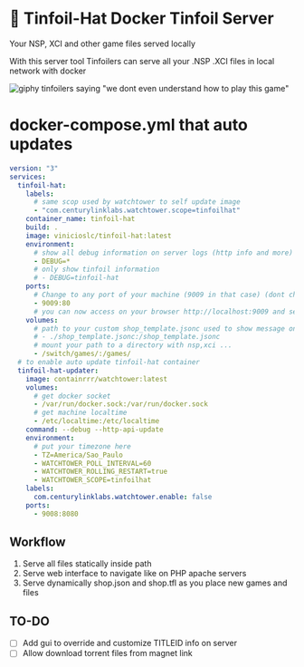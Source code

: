 # 📂 Tinfoil-Hat Docker Tinfoil Server

Your NSP, XCI and other game files served locally

With this server tool Tinfoilers can serve all your .NSP .XCI files in local network with docker

![giphy tinfoilers saying "we dont even understand how to play this game"](https://media.giphy.com/media/3o6Zt4uuhvA0qmUIgg/giphy.gif)

# docker-compose.yml that auto updates

```yml
version: "3"
services:
  tinfoil-hat:
    labels:
      # same scop used by watchtower to self update image
      - "com.centurylinklabs.watchtower.scope=tinfoilhat"
    container_name: tinfoil-hat
    build: .
    image: vinicioslc/tinfoil-hat:latest
    environment:
      # show all debug information on server logs (http info and more)
      - DEBUG=*
      # only show tinfoil information
      # - DEBUG=tinfoil-hat
    ports:
      # Change to any port of your machine (9009 in that case) (dont change the :80 !!!)
      - 9009:80
      # you can now access on your browser http://localhost:9009 and see your games
    volumes:
      # path to your custom shop_template.jsonc used to show message on success or add authentication
      # - ./shop_template.jsonc:/shop_template.jsonc
      # mount your path to a directory with nsp,xci ...
      - /switch/games/:/games/
  # to enable auto update tinfoil-hat container
  tinfoil-hat-updater:
    image: containrrr/watchtower:latest
    volumes:
      # get docker socket
      - /var/run/docker.sock:/var/run/docker.sock
      # get machine localtime
      - /etc/localtime:/etc/localtime
    command: --debug --http-api-update
    environment:
      # put your timezone here
      - TZ=America/Sao_Paulo
      - WATCHTOWER_POLL_INTERVAL=60
      - WATCHTOWER_ROLLING_RESTART=true
      - WATCHTOWER_SCOPE=tinfoilhat
    labels:
      com.centurylinklabs.watchtower.enable: false
    ports:
      - 9008:8080
```

## Workflow

1. Serve all files statically inside path
2. Serve web interface to navigate like on PHP apache servers
3. Serve dynamically shop.json and shop.tfl as you place new games and files

## TO-DO

- [ ] Add gui to override and customize TITLEID info on server
- [ ] Allow download torrent files from magnet link
